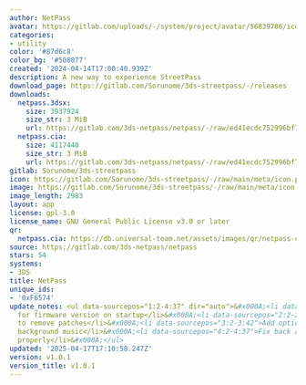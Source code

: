```yaml
---
author: NetPass
avatar: https://gitlab.com/uploads/-/system/project/avatar/56839786/icon.png
categories:
- utility
color: '#87d6c8'
color_bg: '#508077'
created: '2024-04-14T17:00:40.939Z'
description: A new way to experience StreetPass
download_page: https://gitlab.com/Sorunome/3ds-streetpass/-/releases
downloads:
  netpass.3dsx:
    size: 3937924
    size_str: 3 MiB
    url: https://gitlab.com/3ds-netpass/netpass/-/raw/ed41ecdc752996bf75993ab639c59d6c0ad7512c/netpass.3dsx?inline=false
  netpass.cia:
    size: 4117440
    size_str: 3 MiB
    url: https://gitlab.com/3ds-netpass/netpass/-/raw/ed41ecdc752996bf75993ab639c59d6c0ad7512c/netpass.cia?inline=false
gitlab: Sorunome/3ds-streetpass
icon: https://gitlab.com/Sorunome/3ds-streetpass/-/raw/main/meta/icon.png
image: https://gitlab.com/Sorunome/3ds-streetpass/-/raw/main/meta/icon.png
image_length: 2983
layout: app
license: gpl-3.0
license_name: GNU General Public License v3.0 or later
qr:
  netpass.cia: https://db.universal-team.net/assets/images/qr/netpass-cia.png
source: https://gitlab.com/3ds-netpass/netpass
stars: 54
systems:
- 3DS
title: NetPass
unique_ids:
- '0xF6574'
update_notes: <ul data-sourcepos="1:2-4:37" dir="auto">&#x000A;<li data-sourcepos="1:2-1:40">Check
  for firmware version on startup</li>&#x000A;<li data-sourcepos="2:2-2:31">Add option
  to remove patches</li>&#x000A;<li data-sourcepos="3:2-3:42">Add option to turn off
  background music</li>&#x000A;<li data-sourcepos="4:2-4:37">Fix back alley not saving
  properly</li>&#x000A;</ul>
updated: '2025-04-17T17:10:58.247Z'
version: v1.0.1
version_title: v1.0.1
---
```

